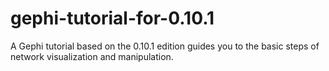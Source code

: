 # gephi-tutorial-for-0.10.1
A Gephi tutorial based on the 0.10.1 edition guides you to the basic steps of network visualization and manipulation.

